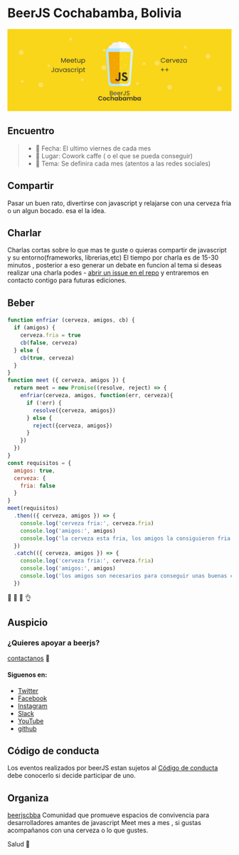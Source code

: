 # BeerJS Cochabamba, Bolivia

![](./assets/beerjs_banner.png )

## Encuentro

> - :calendar: Fecha:  El ultimo viernes de cada mes
> - :house_with_garden:  Lugar: Cowork caffe ( o el que se pueda conseguir)
> - :bookmark_tabs:  Tema: Se definira  cada mes (atentos a las redes sociales)


## Compartir

Pasar un buen rato, divertirse con javascript y relajarse con una cerveza fria o un algun bocado. esa el la idea.

## Charlar 
Charlas cortas sobre lo que mas te guste o quieras compartir de javascript y su entorno(frameworks, librerias,etc)
El tiempo por charla es de 15-30 minutos , posterior a eso generar un debate en funcion al tema
si deseas realizar una charla podes - [abrir un issue en el repo](https://github.com/beerjs/cochabamba) y entraremos en contacto contigo para futuras ediciones.
## Beber

```javascript
function enfriar (cerveza, amigos, cb) {
  if (amigos) {
    cerveza.fria = true
    cb(false, cerveza)
  } else {
    cb(true, cerveza)
  }
}
function meet ({ cerveza, amigos }) {
  return meet = new Promise((resolve, reject) => {
    enfriar(cerveza, amigos, function(err, cerveza){
      if (!err) {
        resolve({cerveza, amigos})
      } else {
        reject({cerveza, amigos})
      }
    })
  })
}
const requisitos = {
  amigos: true,
  cerveza: {
    fria: false
  }
}
meet(requisitos)
  .then(({ cerveza, amigos }) => {
    console.log('cerveza fria:', cerveza.fria)
    console.log('amigos:', amigos)
    console.log('la cerveza esta fria, los amigos la consiguieron fria y estan listos para disfrutarla')
  })
  .catch(({ cerveza, amigos }) => {
    console.log('cerveza fria:', cerveza.fria)
    console.log('amigos:', amigos)
    console.log('los amigos son necesarios para conseguir unas buenas cervezas frias')
  })
```
:beer: :pizza: :fries: :ok_hand:
## 
## Auspicio
### ¿Quieres apoyar a beerjs?
[contactanos](mailto:beerjscbba@gmail.com) :e-mail:
#### Siguenos en:

- [Twitter](https://twitter.com/beerjscbba)
- [Facebook](https://www.facebook.com/beerjscbba)
- [Instagram](https://www.instagram.com/beerjscbba)
- [Slack](https://beerjscocha.slack.com)
- [YouTube](https://www.youtube.com/channel/UC0KnPN2rqiMqz-KvmnVVmNA)
- [github](https://github.com/beerjs/cochabamba)

## Código de conducta

Los eventos realizados por beerJS estan sujetos al [Código de conducta](https://es.confcodeofconduct.com/) debe conocerlo si decide participar de uno.

## Organiza
[beerjscbba](https://twitter.com/beerjscbba)
Comunidad que promueve espacios de convivencia para desarrolladores amantes de javascript
Meet mes a mes , si gustas acompañanos con una cerveza o lo que gustes.

Salud :beers:

